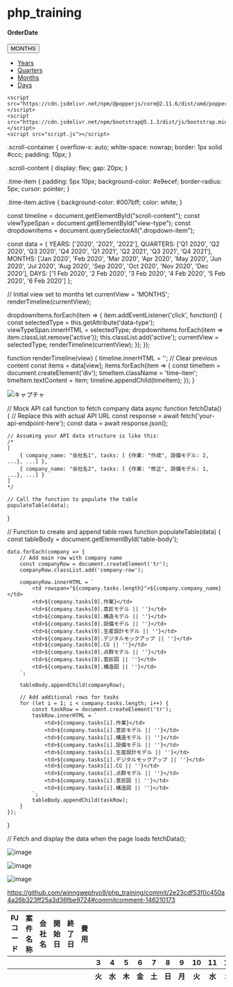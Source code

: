 # php_training

<!DOCTYPE html>
<html lang="en">
<head>
    <meta charset="UTF-8">
    <meta name="viewport" content="width=device-width, initial-scale=1.0">
    <title>Excel-like Timeline</title>
    <link href="https://cdn.jsdelivr.net/npm/bootstrap@5.1.3/dist/css/bootstrap.min.css" rel="stylesheet">
    <link rel="stylesheet" href="styles.css">
</head>
<body>
    <div class="container my-4">
        <div class="card p-3">
            <div class="d-flex justify-content-between align-items-center">
                <h4 class="mb-0">OrderDate</h4>
                <div class="dropdown">
                    <button class="btn btn-outline-secondary dropdown-toggle" type="button" id="dropdownMenuButton" data-bs-toggle="dropdown" aria-expanded="false">
                        <span id="view-type">MONTHS</span>
                    </button>
                    <ul class="dropdown-menu" aria-labelledby="dropdownMenuButton">
                        <li><a class="dropdown-item" href="#" data-type="YEARS">Years</a></li>
                        <li><a class="dropdown-item" href="#" data-type="QUARTERS">Quarters</a></li>
                        <li><a class="dropdown-item active" href="#" data-type="MONTHS">Months</a></li>
                        <li><a class="dropdown-item" href="#" data-type="DAYS">Days</a></li>
                    </ul>
                </div>
            </div>
            <div id="timeline" class="mt-3">
                <!-- Timeline content will be dynamically inserted here -->
                <div class="scroll-container">
                    <div class="scroll-content" id="scroll-content">
                        <!-- Content will be generated by JavaScript -->
                    </div>
                </div>
            </div>
        </div>
    </div>

    <script src="https://cdn.jsdelivr.net/npm/@popperjs/core@2.11.6/dist/umd/popper.min.js"></script>
    <script src="https://cdn.jsdelivr.net/npm/bootstrap@5.1.3/dist/js/bootstrap.min.js"></script>
    <script src="script.js"></script>
</body>
</html>
.scroll-container {
    overflow-x: auto;
    white-space: nowrap;
    border: 1px solid #ccc;
    padding: 10px;
}

.scroll-content {
    display: flex;
    gap: 20px;
}

.time-item {
    padding: 5px 10px;
    background-color: #e9ecef;
    border-radius: 5px;
    cursor: pointer;
}

.time-item.active {
    background-color: #007bff;
    color: white;
}

const timeline = document.getElementById("scroll-content");
const viewTypeSpan = document.getElementById("view-type");
const dropdownItems = document.querySelectorAll(".dropdown-item");

const data = {
    YEARS: ['2020', '2021', '2022'],
    QUARTERS: ['Q1 2020', 'Q2 2020', 'Q3 2020', 'Q4 2020', 'Q1 2021', 'Q2 2021', 'Q3 2021', 'Q4 2021'],
    MONTHS: ['Jan 2020', 'Feb 2020', 'Mar 2020', 'Apr 2020', 'May 2020', 'Jun 2020', 'Jul 2020', 'Aug 2020', 'Sep 2020', 'Oct 2020', 'Nov 2020', 'Dec 2020'],
    DAYS: ['1 Feb 2020', '2 Feb 2020', '3 Feb 2020', '4 Feb 2020', '5 Feb 2020', '6 Feb 2020']
};

// Initial view set to months
let currentView = 'MONTHS';
renderTimeline(currentView);

dropdownItems.forEach(item => {
    item.addEventListener('click', function() {
        const selectedType = this.getAttribute('data-type');
        viewTypeSpan.innerHTML = selectedType;
        dropdownItems.forEach(item => item.classList.remove('active'));
        this.classList.add('active');
        currentView = selectedType;
        renderTimeline(currentView);
    });
});

function renderTimeline(view) {
    timeline.innerHTML = ''; // Clear previous content
    const items = data[view];
    items.forEach(item => {
        const timeItem = document.createElement('div');
        timeItem.className = 'time-item';
        timeItem.textContent = item;
        timeline.appendChild(timeItem);
    });
}


![キャプチャ](https://github.com/user-attachments/assets/7e53ca2b-4cef-4168-9e41-3d9b842bf850)

// Mock API call function to fetch company data
async function fetchData() {
    // Replace this with actual API URL
    const response = await fetch('your-api-endpoint-here');
    const data = await response.json();

    // Assuming your API data structure is like this:
    /*
    [
        { company_name: "会社名1", tasks: [ {作業: "作成", 設備モデル: 2, ...}, ...] },
        { company_name: "会社名2", tasks: [ {作業: "修正", 設備モデル: 1, ...}, ...] }
    ]
    */

    // Call the function to populate the table
    populateTable(data);
}

// Function to create and append table rows
function populateTable(data) {
    const tableBody = document.getElementById('table-body');

    data.forEach(company => {
        // Add main row with company name
        const companyRow = document.createElement('tr');
        companyRow.classList.add('company-row');

        companyRow.innerHTML = `
            <td rowspan="${company.tasks.length}">${company.company_name}</td>
            <td>${company.tasks[0].作業}</td>
            <td>${company.tasks[0].意匠モデル || ''}</td>
            <td>${company.tasks[0].構造モデル || ''}</td>
            <td>${company.tasks[0].設備モデル || ''}</td>
            <td>${company.tasks[0].生産設計モデル || ''}</td>
            <td>${company.tasks[0].デジタルモックアップ || ''}</td>
            <td>${company.tasks[0].CG || ''}</td>
            <td>${company.tasks[0].点群モデル || ''}</td>
            <td>${company.tasks[0].意匠図 || ''}</td>
            <td>${company.tasks[0].構造図 || ''}</td>
        `;

        tableBody.appendChild(companyRow);

        // Add additional rows for tasks
        for (let i = 1; i < company.tasks.length; i++) {
            const taskRow = document.createElement('tr');
            taskRow.innerHTML = `
                <td>${company.tasks[i].作業}</td>
                <td>${company.tasks[i].意匠モデル || ''}</td>
                <td>${company.tasks[i].構造モデル || ''}</td>
                <td>${company.tasks[i].設備モデル || ''}</td>
                <td>${company.tasks[i].生産設計モデル || ''}</td>
                <td>${company.tasks[i].デジタルモックアップ || ''}</td>
                <td>${company.tasks[i].CG || ''}</td>
                <td>${company.tasks[i].点群モデル || ''}</td>
                <td>${company.tasks[i].意匠図 || ''}</td>
                <td>${company.tasks[i].構造図 || ''}</td>
            `;
            tableBody.appendChild(taskRow);
        }
    });
}

// Fetch and display the data when the page loads
fetchData();

![image](https://github.com/user-attachments/assets/9efd1af5-5d22-401c-be6e-9b93a633cdf6)


![image](https://github.com/user-attachments/assets/ab665c96-17f6-4bf7-ae1e-c32e2be993d5)


![image](https://github.com/user-attachments/assets/d73b9e02-623d-4241-860a-24ea88a22517)



https://github.com/winngwephyo9/php_training/commit/2e23cdf53f0c450a4a26b323ff25a3d36fbe9724#commitcomment-146210173


<!DOCTYPE html>
<html lang="en">
<head>
    <meta charset="UTF-8">
    <meta name="viewport" content="width=device-width, initial-scale=1.0">
    <title>Styled Table</title>
    <link rel="stylesheet" href="styles.css">
</head>
<body>
    <div class="table-container">
        <table>
            <thead>
                <tr>
                    <th>PJコード</th>
                    <th>案件名称</th>
                    <th>会社名</th>
                    <th>開始日</th>
                    <th>終了日</th>
                    <th>費用</th>
                    <th colspan="19"></th>
                </tr>
                <tr>
                    <th colspan="6"></th>
                    <th>3</th>
                    <th>4</th>
                    <th>5</th>
                    <th>6</th>
                    <th>7</th>
                    <th>8</th>
                    <th>9</th>
                    <th>10</th>
                    <th>11</th>
                    <th>12</th>
                    <th>13</th>
                    <th>14</th>
                    <th>15</th>
                    <th>16</th>
                    <th>17</th>
                    <th>18</th>
                    <th>19</th>
                    <th>20</th>
                    <th>21</th>
                    <th>22</th>
                </tr>
                <tr>
                    <th colspan="6"></th>
                    <th>火</th>
                    <th>水</th>
                    <th>木</th>
                    <th>金</th>
                    <th>土</th>
                    <th>日</th>
                    <th>月</th>
                    <th>火</th>
                    <th>水</th>
                    <th>木</th>
                    <th>金</th>
                    <th>土</th>
                    <th>日</th>
                    <th>月</th>
                    <th>火</th>
                    <th>水</th>
                    <th>木</th>
                    <th>金</th>
                    <th>土</th>
                </tr>
            </thead>
            <tbody>
                <!-- Your table data here -->
            </tbody>
        </table>
    </div>
    <script src="scripts.js"></script>
</body>
</html>
